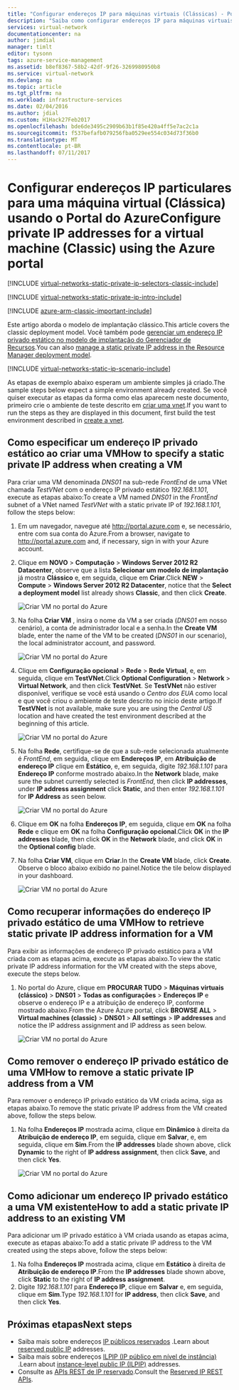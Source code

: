 ```yaml
---
title: "Configurar endereços IP para máquinas virtuais (Clássicas) - Portal do Azure | Microsoft Docs"
description: "Saiba como configurar endereços IP para máquinas virtuais (Clássico) usando o Portal do Azure."
services: virtual-network
documentationcenter: na
author: jimdial
manager: timlt
editor: tysonn
tags: azure-service-management
ms.assetid: b8ef8367-58b2-42df-9f26-3269980950b8
ms.service: virtual-network
ms.devlang: na
ms.topic: article
ms.tgt_pltfrm: na
ms.workload: infrastructure-services
ms.date: 02/04/2016
ms.author: jdial
ms.custom: H1Hack27Feb2017
ms.openlocfilehash: bde6de3495c2909b63b1f85e420a4ff5e7ac2c1a
ms.sourcegitcommit: f537befafb079256fba0529ee554c034d73f36b0
ms.translationtype: MT
ms.contentlocale: pt-BR
ms.lasthandoff: 07/11/2017
---
```

# <a name="configure-private-ip-addresses-for-a-virtual-machine-classic-using-the-azure-portal"></a><span data-ttu-id="b4032-103">Configurar endereços IP particulares para uma máquina virtual (Clássica) usando o Portal do Azure</span><span class="sxs-lookup"><span data-stu-id="b4032-103">Configure private IP addresses for a virtual machine (Classic) using the Azure portal</span></span>

[!INCLUDE [virtual-networks-static-private-ip-selectors-classic-include](../../includes/virtual-networks-static-private-ip-selectors-classic-include.md)]

[!INCLUDE [virtual-networks-static-private-ip-intro-include](../../includes/virtual-networks-static-private-ip-intro-include.md)]

[!INCLUDE [azure-arm-classic-important-include](../../includes/azure-arm-classic-important-include.md)]

<span data-ttu-id="b4032-104">Este artigo aborda o modelo de implantação clássico.</span><span class="sxs-lookup"><span data-stu-id="b4032-104">This article covers the classic deployment model.</span></span> <span data-ttu-id="b4032-105">Você também pode [gerenciar um endereço IP privado estático no modelo de implantação do Gerenciador de Recursos](virtual-networks-static-private-ip-arm-pportal.md).</span><span class="sxs-lookup"><span data-stu-id="b4032-105">You can also [manage a static private IP address in the Resource Manager deployment model](virtual-networks-static-private-ip-arm-pportal.md).</span></span>

[!INCLUDE [virtual-networks-static-ip-scenario-include](../../includes/virtual-networks-static-ip-scenario-include.md)]

<span data-ttu-id="b4032-106">As etapas de exemplo abaixo esperam um ambiente simples já criado.</span><span class="sxs-lookup"><span data-stu-id="b4032-106">The sample steps below expect a simple environment already created.</span></span> <span data-ttu-id="b4032-107">Se você quiser executar as etapas da forma como elas aparecem neste documento, primeiro crie o ambiente de teste descrito em [criar uma vnet](virtual-networks-create-vnet-classic-pportal.md).</span><span class="sxs-lookup"><span data-stu-id="b4032-107">If you want to run the steps as they are displayed in this document, first build the test environment described in [create a vnet](virtual-networks-create-vnet-classic-pportal.md).</span></span>

## <a name="how-to-specify-a-static-private-ip-address-when-creating-a-vm"></a><span data-ttu-id="b4032-108">Como especificar um endereço IP privado estático ao criar uma VM</span><span class="sxs-lookup"><span data-stu-id="b4032-108">How to specify a static private IP address when creating a VM</span></span>
<span data-ttu-id="b4032-109">Para criar uma VM denominada *DNS01* na sub-rede *FrontEnd* de uma VNet chamada *TestVNet* com o endereço IP privado estático *192.168.1.101*, execute as etapas abaixo:</span><span class="sxs-lookup"><span data-stu-id="b4032-109">To create a VM named *DNS01* in the *FrontEnd* subnet of a VNet named *TestVNet* with a static private IP of *192.168.1.101*, follow the steps below:</span></span>

1. <span data-ttu-id="b4032-110">Em um navegador, navegue até http://portal.azure.com e, se necessário, entre com sua conta do Azure.</span><span class="sxs-lookup"><span data-stu-id="b4032-110">From a browser, navigate to http://portal.azure.com and, if necessary, sign in with your Azure account.</span></span>
2. <span data-ttu-id="b4032-111">Clique em **NOVO** > **Computação** > **Windows Server 2012 R2 Datacenter**, observe que a lista **Selecionar um modelo de implantação** já mostra **Clássico** e, em seguida, clique em **Criar**.</span><span class="sxs-lookup"><span data-stu-id="b4032-111">Click **NEW** > **Compute** > **Windows Server 2012 R2 Datacenter**, notice that the **Select a deployment model** list already shows **Classic**, and then click **Create**.</span></span>
   
    ![Criar VM no portal do Azure](./media/virtual-networks-static-ip-classic-pportal/figure01.png)
3. <span data-ttu-id="b4032-113">Na folha **Criar VM** , insira o nome da VM a ser criada (*DNS01* em nosso cenário), a conta de administrador local e a senha.</span><span class="sxs-lookup"><span data-stu-id="b4032-113">In the **Create VM** blade, enter the name of the VM to be created (*DNS01* in our scenario), the local administrator account, and password.</span></span>
   
    ![Criar VM no portal do Azure](./media/virtual-networks-static-ip-classic-pportal/figure02.png)
4. <span data-ttu-id="b4032-115">Clique em **Configuração opcional** > **Rede** > **Rede Virtual**, e, em seguida, clique em **TestVNet**.</span><span class="sxs-lookup"><span data-stu-id="b4032-115">Click **Optional Configuration** > **Network** > **Virtual Network**, and then click **TestVNet**.</span></span> <span data-ttu-id="b4032-116">Se **TestVNet** não estiver disponível, verifique se você está usando o *Centro dos EUA* como local e que você criou o ambiente de teste descrito no início deste artigo.</span><span class="sxs-lookup"><span data-stu-id="b4032-116">If **TestVNet** is not available, make sure you are using the *Central US* location and have created the test environment described at the beginning of this article.</span></span>
   
    ![Criar VM no portal do Azure](./media/virtual-networks-static-ip-classic-pportal/figure03.png)
5. <span data-ttu-id="b4032-118">Na folha **Rede**, certifique-se de que a sub-rede selecionada atualmente é *FrontEnd*, em seguida, clique em **Endereços IP**, em **Atribuição de endereço IP** clique em **Estático**, e, em seguida, digite *192.168.1.101* para **Endereço IP** conforme mostrado abaixo.</span><span class="sxs-lookup"><span data-stu-id="b4032-118">In the **Network** blade, make sure the subnet currently selected is *FrontEnd*, then click **IP addresses**, under **IP address assignment** click **Static**, and then enter *192.168.1.101* for **IP Address** as seen below.</span></span>
   
    ![Criar VM no portal do Azure](./media/virtual-networks-static-ip-classic-pportal/figure04.png)    
6. <span data-ttu-id="b4032-120">Clique em **OK** na folha **Endereços IP**, em seguida, clique em **OK** na folha **Rede** e clique em **OK** na folha **Configuração opcional**.</span><span class="sxs-lookup"><span data-stu-id="b4032-120">Click **OK** in the **IP addresses** blade, then click **OK** in the **Network** blade, and click **OK** in the **Optional config** blade.</span></span>
7. <span data-ttu-id="b4032-121">Na folha **Criar VM**, clique em **Criar**.</span><span class="sxs-lookup"><span data-stu-id="b4032-121">In the **Create VM** blade, click **Create**.</span></span> <span data-ttu-id="b4032-122">Observe o bloco abaixo exibido no painel.</span><span class="sxs-lookup"><span data-stu-id="b4032-122">Notice the tile below displayed in your dashboard.</span></span>
   
    ![Criar VM no portal do Azure](./media/virtual-networks-static-ip-classic-pportal/figure05.png)

## <a name="how-to-retrieve-static-private-ip-address-information-for-a-vm"></a><span data-ttu-id="b4032-124">Como recuperar informações do endereço IP privado estático de uma VM</span><span class="sxs-lookup"><span data-stu-id="b4032-124">How to retrieve static private IP address information for a VM</span></span>
<span data-ttu-id="b4032-125">Para exibir as informações de endereço IP privado estático para a VM criada com as etapas acima, execute as etapas abaixo.</span><span class="sxs-lookup"><span data-stu-id="b4032-125">To view the static private IP address information for the VM created with the steps above, execute the steps below.</span></span>

1. <span data-ttu-id="b4032-126">No portal do Azure, clique em **PROCURAR TUDO** > **Máquinas virtuais (clássico)** > **DNS01** > **Todas as configurações** > **Endereços IP** e observe o endereço IP e a atribuição de endereço IP, conforme mostrado abaixo.</span><span class="sxs-lookup"><span data-stu-id="b4032-126">From the Azure Azure portal, click **BROWSE ALL** > **Virtual machines (classic)** > **DNS01** > **All settings** > **IP addresses** and notice the IP address assignment and IP address as seen below.</span></span>
   
    ![Criar VM no portal do Azure](./media/virtual-networks-static-ip-classic-pportal/figure06.png)

## <a name="how-to-remove-a-static-private-ip-address-from-a-vm"></a><span data-ttu-id="b4032-128">Como remover o endereço IP privado estático de uma VM</span><span class="sxs-lookup"><span data-stu-id="b4032-128">How to remove a static private IP address from a VM</span></span>
<span data-ttu-id="b4032-129">Para remover o endereço IP privado estático da VM criada acima, siga as etapas abaixo.</span><span class="sxs-lookup"><span data-stu-id="b4032-129">To remove the static private IP address from the VM created above, follow the steps below.</span></span>

1. <span data-ttu-id="b4032-130">Na folha **Endereços IP** mostrada acima, clique em **Dinâmico** à direita da **Atribuição de endereço IP**, em seguida, clique em **Salvar**, e, em seguida, clique em **Sim**.</span><span class="sxs-lookup"><span data-stu-id="b4032-130">From the **IP addresses** blade shown above, click **Dynamic** to the right of **IP address assignment**, then click **Save**, and then click **Yes**.</span></span>
   
    ![Criar VM no portal do Azure](./media/virtual-networks-static-ip-classic-pportal/figure07.png)

## <a name="how-to-add-a-static-private-ip-address-to-an-existing-vm"></a><span data-ttu-id="b4032-132">Como adicionar um endereço IP privado estático a uma VM existente</span><span class="sxs-lookup"><span data-stu-id="b4032-132">How to add a static private IP address to an existing VM</span></span>
<span data-ttu-id="b4032-133">Para adicionar um IP privado estático à VM criada usando as etapas acima, execute as etapas abaixo:</span><span class="sxs-lookup"><span data-stu-id="b4032-133">To add a static private IP address to the VM created using the steps above, follow the steps below:</span></span>

1. <span data-ttu-id="b4032-134">Na folha **Endereços IP** mostrada acima, clique em **Estático** à direita de **Atribuição de endereço IP**.</span><span class="sxs-lookup"><span data-stu-id="b4032-134">From the **IP addresses** blade shown above, click **Static** to the right of **IP address assignment**.</span></span>
2. <span data-ttu-id="b4032-135">Digite *192.168.1.101* para **Endereço IP**, clique em **Salvar** e, em seguida, clique em **Sim**.</span><span class="sxs-lookup"><span data-stu-id="b4032-135">Type *192.168.1.101* for **IP address**, then click **Save**, and then click **Yes**.</span></span>

## <a name="next-steps"></a><span data-ttu-id="b4032-136">Próximas etapas</span><span class="sxs-lookup"><span data-stu-id="b4032-136">Next steps</span></span>
* <span data-ttu-id="b4032-137">Saiba mais sobre endereços [IP públicos reservados](virtual-networks-reserved-public-ip.md) .</span><span class="sxs-lookup"><span data-stu-id="b4032-137">Learn about [reserved public IP](virtual-networks-reserved-public-ip.md) addresses.</span></span>
* <span data-ttu-id="b4032-138">Saiba mais sobre endereços [ILPIP (IP público em nível de instância)](virtual-networks-instance-level-public-ip.md) .</span><span class="sxs-lookup"><span data-stu-id="b4032-138">Learn about [instance-level public IP (ILPIP)](virtual-networks-instance-level-public-ip.md) addresses.</span></span>
* <span data-ttu-id="b4032-139">Consulte as [APIs REST de IP reservado](https://msdn.microsoft.com/library/azure/dn722420.aspx).</span><span class="sxs-lookup"><span data-stu-id="b4032-139">Consult the [Reserved IP REST APIs](https://msdn.microsoft.com/library/azure/dn722420.aspx).</span></span>

